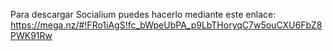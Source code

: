 Para descargar Socialium puedes hacerlo mediante este enlace: https://mega.nz/#!FRo1iAgS!fc_bWpeUbPA_p9LbTHoryqC7w5ouCXU6FbZ8PWK91Rw
